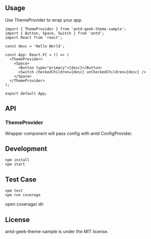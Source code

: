 ## Usage

Use ThemeProvider to wrap your app.

```tsx
import { ThemeProvider } from 'antd-geek-theme-sample';
import { Button, Space, Switch } from 'antd';
import React from 'react';

const desc = 'Hello World';

const App: React.FC = () => (
  <ThemeProvider>
    <Space>
      <Button type="primary">{desc}</Button>
      <Switch checkedChildren={desc} unCheckedChildren={desc} />
    </Space>
  </ThemeProvider>
);

export default App;
```

## API

### ThemeProvider

Wrapper component will pass config with antd ConfigProvider.

## Development

```
npm install
npm start
```

## Test Case

```
npm test
npm run coverage
```

open coverage/ dir

## License

antd-geek-theme-sample is under the MIT license.
